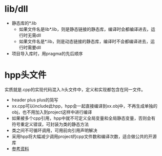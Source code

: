 # lib/dll

- 静态库的*.lib
  - 如果文件名是lib*.lib，则是静态链接的静态库，编译时会都编译进去，运行时无需dll
  - 如果文件名是*.lib，则是动态链接的静态库，编译时不会都编译进去，运行时需要dll
- 项目导入库时，用pragma的先后顺序


# hpp头文件

实质就是.cpp的实现代码混入.h头文件中，定义和实现都包含在同一文件。

- header plus plus的简写
- xx.cpp可以include此hpp，hpp会一起直接编译到xx.obj中，不再生成单独的obj，也不用加入到project这样中进行编译
- 如果被多个cpp引用，hpp中就不可定义全局变量和全局静态变量，否则会有符号重定义错误，可封装为类的静态方法
- 类之间不可循环调用，可用前向引用声明解决
- 采用hpp将大幅减少调用project的cpp文件数和编译次数，适合做公共的开源库
- [参考资料](https://blog.csdn.net/follow_blast/article/details/81706698)
